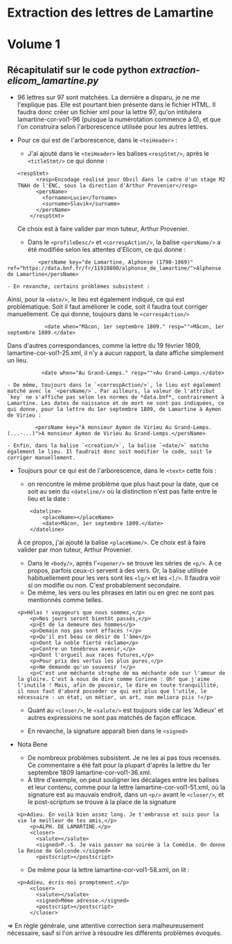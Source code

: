 # Extraction des lettres de Lamartine
# Volume 1

## Récapitulatif sur le code python *extraction-elicom_lamartine.py*


- 96 lettres sur 97 sont matchées. La dernière a disparu, je ne me l'explique pas. Elle est pourtant bien présente dans le fichier HTML. Il faudra donc créer un fichier xml pour la lettre 97, qu'on intitulera lamartine-cor-vol1-96 (puisque la numérotation commence à 0), et que l'on construira selon l'arborescence utilisée pour les autres lettres. 

- Pour ce qui est de l'arborescence, dans le `<teiHeader>` :  
	- J'ai ajouté dans le `<teiHeader>` les balises `<respStmt/>`, après le `<titleStmt/>` ce qui donne : 
	```
	<respStmt>
          <resp>Encodage réalisé pour Obvil dans le cadre d'un stage M2 TNAH de l'ENC, sous la direction d'Arthur Provenier</resp>
          <persName>
            <forname>Lucie</forname>
            <surname>Slavik</surname>
          </persName>
        </respStmt>
	```
	Ce choix est à faire valider par mon tuteur, Arthur Provenier.

	- Dans le `<profileDesc/>` et `<correspAction/>`, la balise `<persName/>` a été modifiée selon les attentes d'Elicom, ce qui donne :
```
          <persName key="de Lamartine, Alphonse (1790-1869)" ref="https://data.bnf.fr/fr/11910800/alphonse_de_lamartine/">Alphonse de Lamartine</persName>
```

	- En revanche, certains problèmes subsistent : 
Ainsi, pour la `<date/>`, le lieu est également indiqué, ce qui est problématique. Soit il faut améliorer le code, soit il faudra tout corriger manuellement. 
Ce qui donne, toujours dans le `<correspAction/>`
```
			<date when="Mâcon, 1er septembre 1809." resp="">Mâcon, 1er septembre 1809.</date>
```
Dans d'autres correspondances, comme la lettre du 19 février 1809, lamartine-cor-vol1-25.xml, il n'y a aucun rapport, la date affiche simplement un lieu. 
```
           <date when="Au Grand-Lemps." resp="">Au Grand-Lemps.</date>
```

	- De même, toujours dans le `<correspAction/>`, le lieu est également matché avec le `<persName/>`. Par ailleurs, la valeur de l'attribut `key` ne s'affiche pas selon les normes de *data.bnf*, contrairement à Lamartine. Les dates de naissance et de mort ne sont pas indiquées, ce qui donne, pour la lettre du 1er septembre 1809, de Lamartine à Aymon de Virieu : 
```
		 <persName key="A monsieur Aymon de Virieu Au Grand-Lemps. (...-...)">A monsieur Aymon de Virieu Au Grand-Lemps.</persName>
```
	- Enfin, dans la balise `<creation/>`, la balise `<date/>` matche également le lieu. Il faudrait donc soit modifier le code, soit le corriger manuellement. 

- Toujours pour ce qui est de l'arborescence, dans le `<text>` cette fois :  
	- on rencontre le même problème que plus haut pour la date, que ce soit au sein du `<dateline/>` où la distinction n'est pas faite entre le lieu et la date :
	```
	    <dateline>
            <placeName></placeName>
            <date>Mâcon, 1er septembre 1809.</date>
        </dateline>
	```
	À ce propos, j'ai ajouté la balise `<placeName/>`. Ce choix est à faire valider par mon tuteur, Arthur Provenier.

	- Dans le `<body/>`, après l'`<opener/>` se trouve les séries de `<p/>`. A ce propos, parfois ceux-ci servent à des vers. Or, la balise utilisée habituellement pour les vers sont les `<lg/>` et les `<l/>`. Il faudra voir si on modifie ou non. C'est probablement secondaire. 
	- De même, les vers ou les phrases en latin ou en grec ne sont pas mentionnés comme telles.
	```
	<p>Hélas ! voyageurs que nous sommes,</p>
        <p>Nos jours seront bientôt passés,</p>
        <p>Et de la demeure des hommes</p>
        <p>Demain nos pas sont effacés !</p>
        <p>Qu'il est beau ce désir de l'âme</p>
        <p>Dont la noble fierté réclame</p>
        <p>Contre un ténébreux avenir,</p>
        <p>Dont l'orgueil aux races futures,</p>
        <p>Pour prix des vertus les plus pures,</p>
        <p>Ne demande qu'un souvenir !</p>
        <p>C'est une méchante strophe de ma méchante ode sur l'amour de la gloire. C'est à nous de dire comme Corinne : Oh! que j'aime l'inutile ! Mais, afin de pouvoir, le dire en toute tranquillité, il nous faut d'abord posséder ce qui est plus que l'utile, le nécessaire : un état, un métier, un art, non meliora piis !</p>
	```

	- Quant au `<closer/>`, le `<salute/>` est toujours vide car les 'Adieux' et autres expressions ne sont pas matchés de façon efficace.

	- En revanche, la signature apparaît bien dans le `<signed>`

- Nota Bene
	- De nombreux problèmes subsistent. Je ne les ai pas tous recensés. Ce commentaire a été fait pour la plupart d'après la lettre du 1er septembre 1809 lamartine-cor-vol1-36.xml. 
	- À titre d'exemple, on peut souligner les décalages entre les balises et leur contenu, comme pour la lettre lamartine-cor-vol1-51.xml, où la signature est au mauvais endroit, dans un `<p/>` avant le `<closer/>`, et le post-scriptum se trouve à la place de la signature
	```
	<p>Adieu. En voilà bien assez long. Je t'embrasse et suis pour la vie le meilleur de tes amis,</p>
        <p>ALPH. DE LAMARTINE.</p>
        <closer>
          <salute></salute>
          <signed>P.-S. Je vais passer ma soirée à la Comédie. On donne la Reine de Golconde.</signed>
          <postscript></postscript>
	```
	- De même pour la lettre lamartine-cor-vol1-58.xml, on lit :
	```
	<p>Adieu, écris-moi promptement.</p>
        <closer>
          <salute></salute>
          <signed>Même adresse.</signed>
          <postscript></postscript>
        </closer>
	```
=> En règle générale, une attentive correction sera malheureusement nécessaire, sauf si l'on arrive à résoudre les différents problèmes évoqués. 